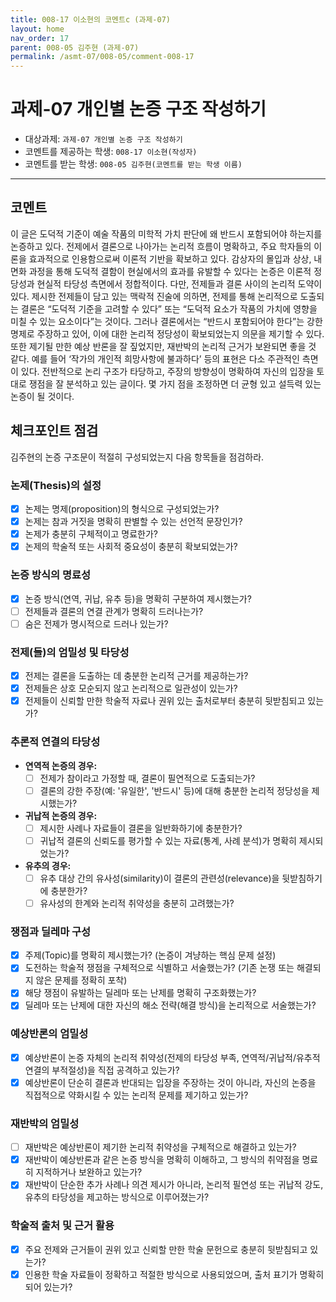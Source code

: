 ```yaml
---
title: 008-17 이소현의 코멘트c (과제-07) 
layout: home
nav_order: 17
parent: 008-05 김주현 (과제-07)
permalink: /asmt-07/008-05/comment-008-17
---
```


# 과제-07 개인별 논증 구조 작성하기

- 대상과제: `과제-07 개인별 논증 구조 작성하기`
- 코멘트를 제공하는 학생: `008-17 이소현(작성자)` 
- 코멘트를 받는 학생: `008-05 김주현(코멘트를 받는 학생 이름)` 

---

## 코멘트

이 글은 도덕적 기준이 예술 작품의 미학적 가치 판단에 왜 반드시 포함되어야 하는지를 논증하고 있다. 전제에서 결론으로 나아가는 논리적 흐름이 명확하고, 주요 학자들의 이론을 효과적으로 인용함으로써 이론적 기반을 확보하고 있다. 감상자의 몰입과 상상, 내면화 과정을 통해 도덕적 결함이 현실에서의 효과를 유발할 수 있다는 논증은 이론적 정당성과 현실적 타당성 측면에서 정합적이다.
다만, 전제들과 결론 사이의 논리적 도약이 있다. 제시한 전제들이 담고 있는 맥락적 진술에 의하면, 전제를 통해 논리적으로 도출되는 결론은 “도덕적 기준을 고려할 수 있다” 또는 “도덕적 요소가 작품의 가치에 영향을 미칠 수 있는 요소이다”는 것이다. 그러나 결론에서는 “반드시 포함되어야 한다”는 강한 명제로 주장하고 있어, 이에 대한 논리적 정당성이 확보되었는지 의문을 제기할 수 있다. 또한 제기될 만한 예상 반론을 잘 짚었지만, 재반박의 논리적 근거가 보완되면 좋을 것 같다. 예를 들어 ‘작가의 개인적 희망사항에 불과하다’ 등의 표현은 다소 주관적인 측면이 있다.
전반적으로 논리 구조가 타당하고, 주장의 방향성이 명확하여 자신의 입장을 토대로 쟁점을 잘 분석하고 있는 글이다. 몇 가지 점을 조정하면 더 균형 있고 설득력 있는 논증이 될 것이다.


## 체크포인트 점검

김주현의 논증 구조문이 적절히 구성되었는지 다음 항목들을 점검하라.

### **논제(Thesis)의 설정**
- [x] 논제는 명제(proposition)의 형식으로 구성되었는가?
- [x] 논제는 참과 거짓을 명확히 판별할 수 있는 선언적 문장인가?
- [x] 논제가 충분히 구체적이고 명료한가?
- [x] 논제의 학술적 또는 사회적 중요성이 충분히 확보되었는가?

### **논증 방식의 명료성**
- [x] 논증 방식(연역, 귀납, 유추 등)을 명확히 구분하여 제시했는가?
- [ ] 전제들과 결론의 연결 관계가 명확히 드러나는가?
- [ ] 숨은 전제가 명시적으로 드러나 있는가?

### **전제(들)의 엄밀성 및 타당성**
- [x] 전제는 결론을 도출하는 데 충분한 논리적 근거를 제공하는가?
- [x] 전제들은 상호 모순되지 않고 논리적으로 일관성이 있는가?
- [x] 전제들이 신뢰할 만한 학술적 자료나 권위 있는 출처로부터 충분히 뒷받침되고 있는가?

### **추론적 연결의 타당성**
- **연역적 논증의 경우:**
  - [ ] 전제가 참이라고 가정할 때, 결론이 필연적으로 도출되는가?
  - [ ] 결론의 강한 주장(예: '유일한', '반드시' 등)에 대해 충분한 논리적 정당성을 제시했는가?

- **귀납적 논증의 경우:**
  - [ ] 제시한 사례나 자료들이 결론을 일반화하기에 충분한가?
  - [ ] 귀납적 결론의 신뢰도를 평가할 수 있는 자료(통계, 사례 분석)가 명확히 제시되었는가?

- **유추의 경우:**
  - [ ] 유추 대상 간의 유사성(similarity)이 결론의 관련성(relevance)을 뒷받침하기에 충분한가?
  - [ ] 유사성의 한계와 논리적 취약성을 충분히 고려했는가?

### **쟁점과 딜레마 구성**
- [x] 주제(Topic)를 명확히 제시했는가? (논증이 겨냥하는 핵심 문제 설정)
- [x] 도전하는 학술적 쟁점을 구체적으로 식별하고 서술했는가? (기존 논쟁 또는 해결되지 않은 문제를 정확히 포착)
- [x] 해당 쟁점이 유발하는 딜레마 또는 난제를 명확히 구조화했는가?
- [x] 딜레마 또는 난제에 대한 자신의 해소 전략(해결 방식)을 논리적으로 서술했는가?

### **예상반론의 엄밀성**
- [x] 예상반론이 논증 자체의 논리적 취약성(전제의 타당성 부족, 연역적/귀납적/유추적 연결의 부적절성)을 직접 공격하고 있는가?
- [x] 예상반론이 단순히 결론과 반대되는 입장을 주장하는 것이 아니라, 자신의 논증을 직접적으로 약화시킬 수 있는 논리적 문제를 제기하고 있는가?

### **재반박의 엄밀성**
- [ ] 재반박은 예상반론이 제기한 논리적 취약성을 구체적으로 해결하고 있는가?
- [x] 재반박이 예상반론과 같은 논증 방식을 명확히 이해하고, 그 방식의 취약점을 명료히 지적하거나 보완하고 있는가?
- [x] 재반박이 단순한 추가 사례나 의견 제시가 아니라, 논리적 필연성 또는 귀납적 강도, 유추의 타당성을 제고하는 방식으로 이루어졌는가?

### **학술적 출처 및 근거 활용**
- [x] 주요 전제와 근거들이 권위 있고 신뢰할 만한 학술 문헌으로 충분히 뒷받침되고 있는가?
- [x] 인용한 학술 자료들이 정확하고 적절한 방식으로 사용되었으며, 출처 표기가 명확히 되어 있는가?
